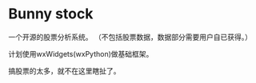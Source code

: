 Bunny stock
===========

一个开源的股票分析系统。
（不包括股票数据，数据部分需要用户自已获得。）

计划使用wxWidgets(wxPython)做基础框架。


搞股票的太多，就不在这里瞎扯了。